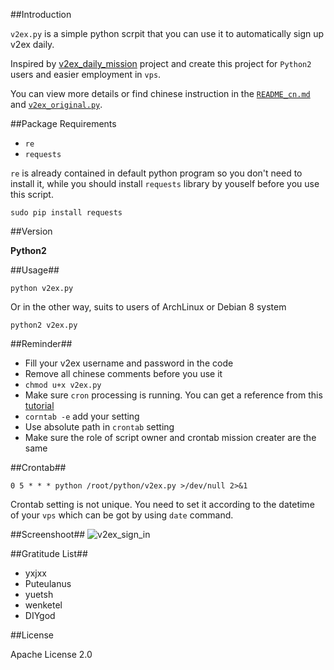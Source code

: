 ##Introduction

`v2ex.py` is a simple python scrpit that you can use it to automatically sign up v2ex daily.

Inspired by [v2ex\_daily\_mission](https://github.com/yxjxx/v2ex_daily_mission) project and create this project for `Python2` users and easier employment in `vps`.

You can view more details or find chinese instruction in the [`README_cn.md`](https://github.com/starlightme/v2ex-daily-sgin-in/blob/master/README_CN.md)  and [`v2ex_original.py`](https://github.com/starlightme/v2ex-daily-sgin-in/blob/master/v2ex_original.py).


##Package Requirements 


* `re`
* `requests`

`re` is already contained in default python program so you don't need to install it, while you should install `requests` library by youself before you use this script.

	sudo pip install requests
	
##Version

**Python2**

##Usage##

	python v2ex.py
	
Or in the other way, suits to users of ArchLinux or  Debian 8 system
	
	python2 v2ex.py
	

##Reminder##

* Fill your v2ex username and password in the code
* Remove all chinese comments before you use it
* `chmod u+x v2ex.py`
* Make sure `cron` processing is running. You can get a reference from this [tutorial](http://www.cyberciti.biz/faq/howto-linux-unix-start-restart-cron/)
* `corntab -e` add your setting
* Use absolute path in `crontab` setting
* Make sure the role of script owner and crontab mission creater are the same


##Crontab##

	0 5 * * * python /root/python/v2ex.py >/dev/null 2>&1
	
Crontab setting is not unique. You need to set it according to the datetime of your `vps` which can be got by using `date` command.

##Screenshoot##
![v2ex_sign_in](http://7o52g5.com1.z0.glb.clouddn.com/屏幕快照%202015-12-11%20下午5.13.28.jpg)

##Gratitude List##

* yxjxx
* Puteulanus
* yuetsh
* wenketel
* DIYgod

##License

Apache License 2.0
